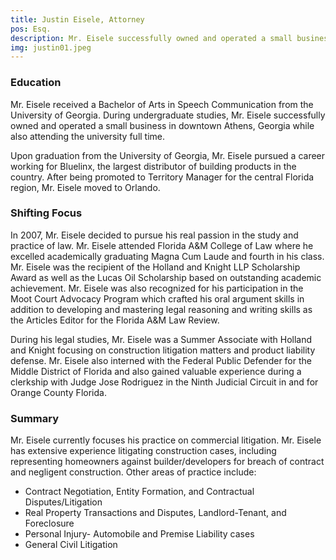 ```yaml
---
title: Justin Eisele, Attorney
pos: Esq.
description: Mr. Eisele successfully owned and operated a small business in downtown Athens, Georgia while also attending the university full time. He is fully licensed in business law and has been tirelessly fighting for his clients ever since.
img: justin01.jpeg
---
```

### Education ###
Mr. Eisele received a Bachelor of Arts in Speech Communication from the University of Georgia.  During undergraduate studies, Mr. Eisele successfully owned and operated a small business in downtown Athens, Georgia while also attending the university full time.

Upon graduation from the University of Georgia, Mr. Eisele pursued a career working for Bluelinx, the largest distributor of building products in the country.  After being promoted to Territory Manager for the central Florida region, Mr. Eisele moved to Orlando.

### Shifting Focus ###
In 2007, Mr. Eisele decided to pursue his real passion in the study and practice of law.  Mr. Eisele attended Florida A&M College of Law where he excelled academically graduating Magna Cum Laude and fourth in his class.  Mr. Eisele was the recipient of the Holland and Knight LLP Scholarship Award as well as the Lucas Oil Scholarship based on outstanding academic achievement. Mr. Eisele was also recognized for his participation in the Moot Court Advocacy Program which crafted his oral argument skills in addition to developing and mastering legal reasoning and writing skills as the Articles Editor for the Florida A&M Law Review.

During his legal studies, Mr. Eisele was a Summer Associate with Holland and Knight focusing on construction litigation matters and product liability defense.  Mr. Eisele also interned with the Federal Public Defender for the Middle District of Florida and also gained valuable experience during a clerkship with Judge Jose Rodriguez in the Ninth Judicial Circuit in and for Orange County Florida.

### Summary ###
Mr. Eisele currently focuses his practice on commercial litigation.  Mr. Eisele has extensive experience litigating construction cases, including representing homeowners against builder/developers for breach of contract and negligent construction.  Other areas of practice include:

- Contract Negotiation, Entity Formation, and Contractual Disputes/Litigation
- Real Property Transactions and Disputes, Landlord-Tenant, and Foreclosure
- Personal Injury- Automobile and Premise Liability cases
- General Civil Litigation